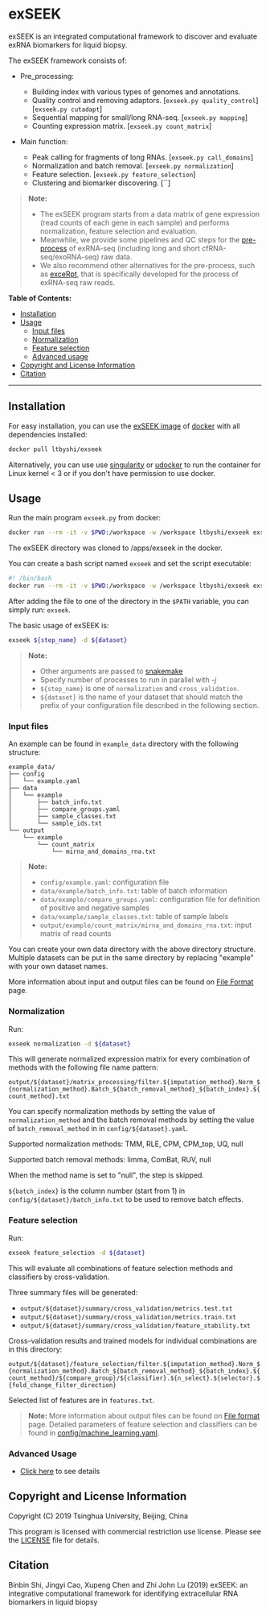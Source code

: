 # exSEEK

exSEEK is an integrated computational framework to discover and evaluate exRNA biomarkers for liquid biopsy.

The exSEEK framework consists of:
+ Pre_processing:
   
   + Building index with various types of genomes and annotations.
   + Quality control and removing adaptors. [`exseek.py quality_control`] [`exseek.py cutadapt`]
   + Sequential mapping for small/long RNA-seq. [`exseek.py mapping`]
   + Counting expression matrix. [`exseek.py count_matrix`]
+ Main function:
   
   + Peak calling for fragments of long RNAs. [`exseek.py call_domains`]
   + Normalization and batch removal. [`exseek.py normalization`]
   + Feature selection. [`exseek.py feature_selection`]
   + Clustering and biomarker discovering. [``]
   

> **Note:**
> * The exSEEK program starts from a data matrix of gene expression (read counts of each gene in each sample) and performs normalization, feature selection and evaluation. 
> * Meanwhile, we provide some pipelines and QC steps for the [pre-process](https://github.com/lulab/exSEEK_docs/tree/master/pre-process) of exRNA-seq (including long and short  cfRNA-seq/exoRNA-seq) raw data. 
> * We also recommend other alternatives for the pre-process, such as [exceRpt](https://github.com/gersteinlab/exceRpt), that is specifically developed for the process of exRNA-seq raw reads.


**Table of Contents:**

* [Installation](#istallation)
* [Usage](#Usage)
  * [Input files](#input-files)
  * [Normalization](#normalization)
  * [Feature selection](#feature-selection)
  * [Advanced usage](#advanced-usage)
* [Copyright and License Information](#copyright-and-license-information)
* [Citation](#citation)

---


## Installation

For easy installation, you can use the [exSEEK image](https://hub.docker.com/r/ltbyshi/exseek) of [docker](https://www.docker.com) with all dependencies installed:

```bash
docker pull ltbyshi/exseek
```

Alternatively, you can use use [singularity](https://singularity.lbl.gov/) or [udocker](https://github.com/indigo-dc/udocker) to run the container for Linux kernel < 3 or if you don't have permission to use docker.

## Usage

Run the main program `exseek.py` from docker:

```bash
docker run --rm -it -v $PWD:/workspace -w /workspace ltbyshi/exseek exseek.py
```

The exSEEK directory was cloned to /apps/exseek in the docker.

You can create a bash script named `exseek` and set the script executable:
```bash
#! /bin/bash
docker run --rm -it -v $PWD:/workspace -w /workspace ltbyshi/exseek exseek.py "$@"
```

After adding the file to one of the directory in the `$PATH` variable, you can simply run: `exseek`.


The basic usage of exSEEK is:

```bash
exseek ${step_name} -d ${dataset}
```

> **Note:**
> * Other arguments are passed to [snakemake](https://snakemake.readthedocs.io/en/stable/)
> * Specify number of processes to run in parallel with *-j*
> * `${step_name}` is one of `normalization` and `cross_validation`.
> * `${dataset}` is the name of your dataset that should match the prefix of your configuration file described in the following section.


### Input files

An example can be found in `example_data` directory with the following structure:
```
example_data/
├── config
│   └── example.yaml
├── data
│   └── example
│       ├── batch_info.txt
│       ├── compare_groups.yaml
│       ├── sample_classes.txt
│       └── sample_ids.txt
└── output
    └── example
        └── count_matrix
            └── mirna_and_domains_rna.txt
```

> **Note:**
> * `config/example.yaml`: configuration file
> * `data/example/batch_info.txt`: table of batch information
> * `data/example/compare_groups.yaml`: configuration file for definition of positive and negative samples
> * `data/example/sample_classes.txt`: table of sample labels
> * `output/example/count_matrix/mirna_and_domains_rna.txt`: input matrix of read counts

You can create your own data directory with the above directory structure. 
Multiple datasets can be put in the same directory by replacing "example" with your own dataset names.

More information about input and output files can be found on [File Format](docs/file_format.md) page.

### Normalization

Run:

```bash
exseek normalization -d ${dataset}
```

This will generate normalized expression matrix for every combination of methods with the following file name pattern:

`output/${dataset}/matrix_processing/filter.${imputation_method}.Norm_${normalization_method}.Batch_${batch_removal_method}_${batch_index}.${count_method}.txt`

You can specify normalization methods by setting the value of `normalization_method` and the batch removal methods
by setting the value of `batch_removal_method` in in `config/${dataset}.yaml`.

Supported normalization methods: TMM, RLE, CPM, CPM_top, UQ, null

Supported batch removal methods: limma, ComBat, RUV, null

When the method name is set to "null", the step is skipped.

`${batch_index}` is the column number (start from 1) in `config/${dataset}/batch_info.txt` to be used to remove batch effects.

### Feature selection

Run:

```bash
exseek feature_selection -d ${dataset}
```

This will evaluate all combinations of feature selection methods and classifiers by cross-validation.

Three summary files will be generated:

* `output/${dataset}/summary/cross_validation/metrics.test.txt`
* `output/${dataset}/summary/cross_validation/metrics.train.txt`
* `output/${dataset}/summary/cross_validation/feature_stability.txt`

Cross-validation results and trained models for individual combinations are in this directory:

`output/${dataset}/feature_selection/filter.${imputation_method}.Norm_${normalization_method}.Batch_${batch_removal_method}_${batch_index}.${count_method}/${compare_group}/${classifier}.${n_select}.${selector}.${fold_change_filter_direction}`

Selected list of features are in `features.txt`.

> **Note:**
> More information about output files can be found on [File format](docs/file_format.md) page. Detailed parameters of feature selection and classifiers can be found in [config/machine_learning.yaml](config/machine_learning.yaml).


### Advanced Usage

* [Click here](docs/README.md) to see details

## Copyright and License Information

Copyright (C) 2019 Tsinghua University, Beijing, China 

This program is licensed with commercial restriction use license. Please see the [LICENSE](https://github.com/lulab/exSEEK_docs/blob/master/LICENSE) file for details.

## Citation

Binbin Shi, Jingyi Cao, Xupeng Chen and Zhi John Lu (2019) exSEEK: an integrative computational framework for identifying extracellular RNA biomarkers in liquid biopsy

